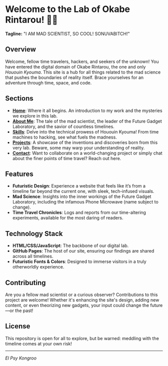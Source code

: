 # Welcome to the Lab of Okabe Rintarou! 🚀🔬

**Tagline:** "I AM MAD SCIENTIST, SO COOL! SONUVABITCH!"

## Overview

Welcome, fellow time travelers, hackers, and seekers of the unknown! You have entered the digital domain of Okabe Rintarou, the one and only *Hououin Kyouma*. This site is a hub for all things related to the mad science that pushes the boundaries of reality itself. Brace yourselves for an adventure through time, space, and code.

## Sections

- **[Home](#)**: Where it all begins. An introduction to my work and the mysteries we explore in this lab.
- **[About Me](#)**: The tale of the mad scientist, the leader of the Future Gadget Laboratory, and the savior of countless timelines.
- **[Skills](#)**: Delve into the technical prowess of Hououin Kyouma! From time machines to hacking, see what fuels the madness.
- **[Projects](#)**: A showcase of the inventions and discoveries born from this very lab. Beware, some may warp your understanding of reality.
- **[Contact](#)**: Want to collaborate on a world-changing project or simply chat about the finer points of time travel? Reach out here.

## Features

- **Futuristic Design**: Experience a website that feels like it’s from a timeline far beyond the current one, with sleek, tech-infused visuals.
- **Mad Science**: Insights into the inner workings of the Future Gadget Laboratory, including the infamous Phone Microwave (name subject to change).
- **Time Travel Chronicles**: Logs and reports from our time-altering experiments, available for the most daring of readers.

## Technology Stack

- **HTML/CSS/JavaScript**: The backbone of our digital lab.
- **GitHub Pages**: The host of our site, ensuring our findings are shared across all timelines.
- **Futuristic Fonts & Colors**: Designed to immerse visitors in a truly otherworldly experience.

## Contributing

Are you a fellow mad scientist or a curious observer? Contributions to this project are welcome! Whether it's enhancing the site's design, adding new content, or even theorizing new gadgets, your input could change the future—or the past!

## License

This repository is open for all to explore, but be warned: meddling with the timeline comes at your own risk!

---

*El Psy Kongroo*
